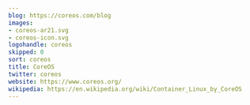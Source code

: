 ```yaml
---
blog: https://coreos.com/blog
images:
- coreos-ar21.svg
- coreos-icon.svg
logohandle: coreos
skipped: 0
sort: coreos
title: CoreOS
twitter: coreos
website: https://www.coreos.org/
wikipedia: https://en.wikipedia.org/wiki/Container_Linux_by_CoreOS
---
```


